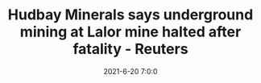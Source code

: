 ---
"title": "Hudbay Minerals says underground mining at Lalor mine halted after fatality - Reuters"
"date": "2021-6-20 7:0:0"
"feed_name": "GOOGLENEWSMINING"
"feed_website": "https://news.google.com/search?q=mining%2Bincident&hl=en-US&gl=US&ceid=US:en"
"feed_rss": "https://news.google.com/rss/search?q=mining%2Bincident&hl=en-US&gl=US&ceid=US:en"
"link": "https://www.reuters.com/business/energy/hudbay-minerals-says-underground-mining-lalor-mine-halted-after-fatality-2021-06-21/"
"file": "_posts/2021-1-1-567defe8caf731fb91c66198959b9d10b6ef2843.md"
"accident": "1"
"drilling": "0"
---